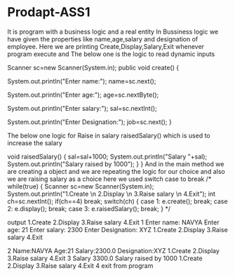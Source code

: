 # Prodapt-ASS1
It is program with a business logic and a real entity
In Bussiness logic we have given the properties like name,age,salary and designation of employee.
Here we are printing Create,Display,Salary,Exit whenever program execute and 
The below one is the logic to read  dynamic inputs




 Scanner sc=new Scanner(System.in);
public void create()
{

System.out.println("Enter name:");
name=sc.next();

System.out.println("Enter age:");
age=sc.nextByte();

System.out.println("Enter salary:");
sal=sc.nextInt();

System.out.println("Enter Designation:");
job=sc.next();
} 


The below one logic for Raise in salary
raisedSalary() which is used to increase the salary 


void raisedSalary()
{
 sal=sal+1000;
System.out.println("Salary "+sal);
System.out.println("Salary raised by 1000");
}
}
And in the main method we  are creating a object and we are repeating the logic for our choice
and also we are raising salary
as a choice 
here we used switch case to break 
/*
while(true)
{
Scanner sc=new Scanner(System.in);
System.out.println("1.Create \n 2.Display \n 3.Raise salary \n 4.Exit");
int ch=sc.nextInt();
if(ch==4)
break;
switch(ch)
{
case 1: e.create();
        break;
case 2: e.display();
        break;
case 3: e.raisedSalary();
        break;
}
*/


output
1.Create
 2.Display
 3.Raise salary
 4.Exit
1
Enter name:
NAVYA
Enter age:
21
Enter salary:
2300
Enter Designation:
XYZ
1.Create
 2.Display
 3.Raise salary
 4.Exit


2
Name:NAVYA
Age:21
Salary:2300.0
Designation:XYZ
1.Create
 2.Display
 3.Raise salary
 4.Exit
3
Salary 3300.0
Salary raised by 1000
1.Create
 2.Display
 3.Raise salary
 4.Exit
4
exit from program


